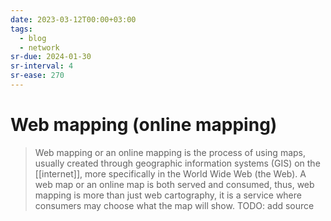 ```yaml
---
date: 2023-03-12T00:00+03:00
tags:
  - blog
  - network
sr-due: 2024-01-30
sr-interval: 4
sr-ease: 270
---
```


# Web mapping (online mapping)

> Web mapping or an online mapping is the process of using maps, usually created
> through geographic information systems (GIS) on the [[internet]], more
> specifically in the World Wide Web (the Web). A web map or an online map is
> both served and consumed, thus, web mapping is more than just web cartography,
> it is a service where consumers may choose what the map will show.
TODO: add source

